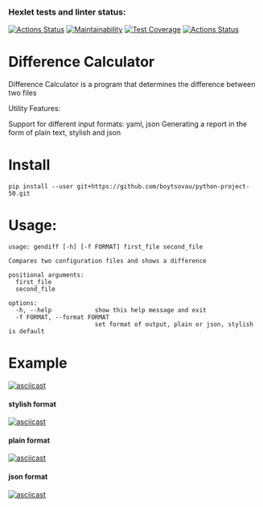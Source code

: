 ### Hexlet tests and linter status:
[![Actions Status](https://github.com/boytsovau/python-project-50/workflows/hexlet-check/badge.svg)](https://github.com/boytsovau/python-project-50/actions)
[![Maintainability](https://api.codeclimate.com/v1/badges/0b02ed0c2f70e55fb3d0/maintainability)](https://codeclimate.com/github/boytsovau/python-project-50/maintainability)
[![Test Coverage](https://api.codeclimate.com/v1/badges/0b02ed0c2f70e55fb3d0/test_coverage)](https://codeclimate.com/github/boytsovau/python-project-50/test_coverage)
[![Actions Status](https://github.com/boytsovau/python-project-50/workflows/diff-test/badge.svg)](https://github.com/boytsovau/python-project-50/actions)

# Difference Calculator


Difference Calculator is a program that determines the difference between two files

Utility Features:

Support for different input formats: yaml, json
Generating a report in the form of plain text, stylish and json

# Install

    pip install --user git+https://github.com/boytsovau/python-project-50.git

# Usage:

    usage: gendiff [-h] [-f FORMAT] first_file second_file

    Compares two configuration files and shows a difference

    positional arguments:
      first_file
      second_file

    options:
      -h, --help            show this help message and exit
      -f FORMAT, --format FORMAT
                            set format of output, plain or json, stylish is default



# Example

[![asciicast](https://asciinema.org/a/606237.svg)](https://asciinema.org/a/606237)

#### stylish format

[![asciicast](https://asciinema.org/a/605434.svg)](https://asciinema.org/a/605434)

#### plain format

[![asciicast](https://asciinema.org/a/605790.svg)](https://asciinema.org/a/605790)


#### json format

[![asciicast](https://asciinema.org/a/605793.svg)](https://asciinema.org/a/605793)
